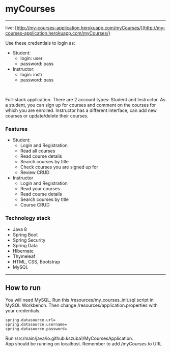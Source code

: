 # myCourses
<hr>

live: [http://my-courses-application.herokuapp.com/myCourses/](http://my-courses-application.herokuapp.com/myCourses/)
<br>

Use these credentials to login as:
* Student:
  * login: user
  * password: pass
* Instructor:
  * login: instr
  * password: pass
<br>

Full-stack application. There are 2 account types: Student and Instructor.
As a student, you can sign up for courses and comment on the courses for which you are enrolled. Instructor has a different interface, can add new courses or update/delete their courses.
<br>
### Features
* Student:
  * Login and Registration
  * Read all courses
  * Read course details
  * Search courses by title
  * Check courses you are signed up for
  * Review CRUD
* Instructor 
  * Login and Registration
  * Read your courses
  * Read course details
  * Search courses by title
  * Course CRUD
### Technology stack
  * Java 8
  * Spring Boot
  * Spring Security
  * Spring Data
  * Hibernate
  * Thymeleaf
  * HTML, CSS, Bootstrap
  * MySQL
<hr>
  
## How to run

You will need MySQL. Run this /resources/my_courses_init.sql script in MySQL Workbench.
Then change /resources/application.properties with your credentials.
```.properties
spring.datasource.url=
spring.datasource.username=
spring.datasource.password=
```
Run /src/main/java/io.github.kszuba1/MyCoursesApplication.
<br>
App should be running on localhost. Remember to add /myCourses to URL


